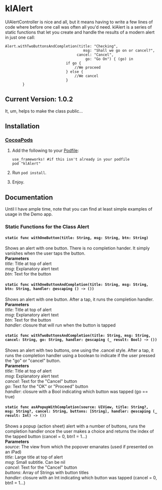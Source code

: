 klAlert
=======
UIAlertController is nice and all, but it means having to write a few lines of code where before one call was often all you'd need. klAlert is a series of static functions that let you create and handle the results of a modern alert in just one call:
```	
Alert.withTwoButtonsAndCompletion(title: "Checking",
		                            msg: "Shall we go on or cancel?",
		                         cancel: "Cancel",
		                             go: "Go On") { (go) in
							if go {
								//We proceed
							} else {
								//We cancel
							}
		}
```
## Current Version: 1.0.2
It, um, helps to make the class public...

## Installation
### [CocoaPods](http://cocoapods.org/)

1. Add the following to your [Podfile](http://guides.cocoapods.org/using/the-podfile.html):

    ```
    use_frameworks! #if this isn't already in your podfile
    pod "klAlert"
    ```
2. Run `pod install`.
3. Enjoy.

## Documentation
Until I have ample time, note that you can find at least simple examples of usage in the Demo app.
### Static Functions for the Class Alert
#### `static func withOneButton(title: String, msg: String, btn: String)`
Shows an alert with one button. There is no completion hander. It simply vanishes when the user taps the button.  
**Parameters**  
*title*: Title at top of alert  
*msg*: Explanatory alert text  
*btn*: Text for the button  

#### `static func withOneButtonAndCompletion(title: String, msg: String, btn: String, handler: @escaping () -> ())`
Shows an alert with one button. After a tap, it runs the completion handler.  
**Parameters**  
*title*: Title at top of alert  
*msg*: Explanatory alert text  
*btn*: Text for the button  
*handler*: closure that will run when the button is tapped  

#### `static func withTwoButtonsAndCompletion(title: String, msg: String, cancel: String, go: String, handler: @escaping (_ result: Bool) -> ())`
Shows an alert with two buttons, one using the .cancel style. After a tap, it runs the completion handler using a boolean to indicate if the user pressed the "go" or "cancel" button.  
**Parameters**  
*title*: Title at top of alert  
*msg*: Explanatory alert text  
*cancel*: Text for the "Cancel" button  
*go*: Text for the "OK" or "Proceed" button  
*handler*: closure with a Bool indicating which button was tapped (go == true)  

#### `static func asAPopupWithCompletion(source: UIView, title: String?, msg: String?, cancel: String, buttons: [String], handler: @escaping (_ result: Int) -> ())`
Shows a popup (action sheet) alert with a number of buttons, runs the completion handler once the user makes a choice and returns the index of the tapped button (cancel = 0, btn1 = 1...)  
**Parameters**  
*source*: The view from which the popover emanates (used if presented on an iPad)  
*title*: Large title at top of alert  
*msg*: Small subtitle. Can be nil  
*cancel*: Text for the "Cancel" button  
*buttons*: Array of Strings with button titles  
*handler*: closure with an Int indicating which button was tapped (cancel = 0, btn1 = 1...)  


